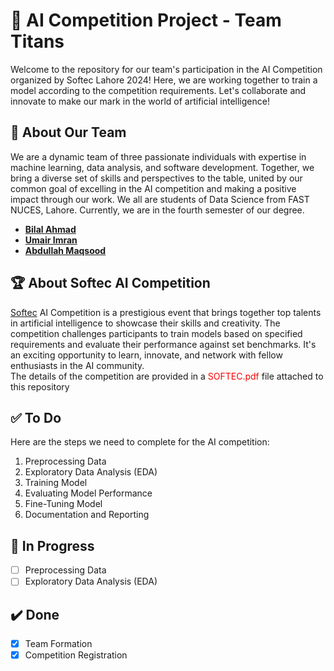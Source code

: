 # 🚀 AI Competition Project - Team Titans

Welcome to the repository for our team's participation in the AI Competition organized by Softec Lahore 2024! Here, we are working together to train a model according to the competition requirements. Let's collaborate and innovate to make our mark in the world of artificial intelligence!

## 🤖 About Our Team

We are a dynamic team of three passionate individuals with expertise in machine learning, data analysis, and software development. Together, we bring a diverse set of skills and perspectives to the table, united by our common goal of excelling in the AI competition and making a positive impact through our work. We all are students of Data Science from FAST NUCES, Lahore. Currently, we are in the fourth semester of our degree.

- [**Bilal Ahmad**](https://github.com/ahmddbilall)
- [**Umair Imran**](https://github.com/abdullah-2k3)
- [**Abdullah Maqsood**](https://github.com/umairimran)

## 🏆 About Softec AI Competition

[Softec](https://softecnu.org) AI Competition is a prestigious event that brings together top talents in artificial intelligence to showcase their skills and creativity. The competition challenges participants to train models based on specified requirements and evaluate their performance against set benchmarks. It's an exciting opportunity to learn, innovate, and network with fellow enthusiasts in the AI community.
<br>
The details of the competition are provided in a <span style="color:red">SOFTEC.pdf</span> file attached to this repository

## ✅ To Do

Here are the steps we need to complete for the AI competition:

1. Preprocessing Data
2. Exploratory Data Analysis (EDA)
3. Training Model
4. Evaluating Model Performance
5. Fine-Tuning Model
6. Documentation and Reporting

## 🚧 In Progress

- [ ] Preprocessing Data
- [ ] Exploratory Data Analysis (EDA)

## ✔️ Done

- [x] Team Formation
- [x] Competition Registration
